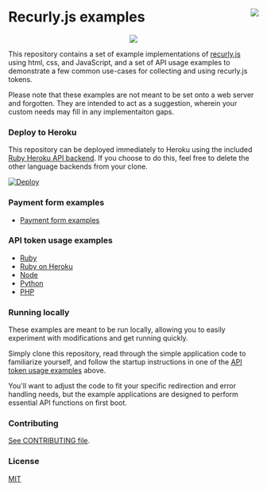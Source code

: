 <a href="https://heroku.com/deploy"><img align="right" src="https://www.herokucdn.com/deploy/button.png"></a>
Recurly.js examples
===================
<p align="center">
  <img src="http://i.imgur.com/hu8hAqs.png" align="center">
</p>

This repository contains a set of example implementations of
[recurly.js][recurly-js] using html, css, and JavaScript, and a set of API usage
examples to demonstrate a few common use-cases for collecting and using
recurly.js tokens.

Please note that these examples are not meant to be set onto a web server and
forgotten. They are intended to act as a suggestion, wherein your custom needs
may fill in any implementaiton gaps.

### Deploy to Heroku

This repository can be deployed immediately to Heroku using the included [Ruby Heroku API backend](api/ruby-heroku).
If you choose to do this, feel free to delete the other language backends from your clone.

[![Deploy](https://www.herokucdn.com/deploy/button.png)](https://heroku.com/deploy)

### Payment form examples

- [Payment form examples][examples]

### API token usage examples

- [Ruby](api/ruby)
- [Ruby on Heroku](api/ruby-heroku)
- [Node](api/node)
- [Python](api/python)
- [PHP](api/php)

### Running locally

These examples are meant to be run locally, allowing you to easily experiment with
modifications and get running quickly.

Simply clone this repository, read through the simple application code to
familiarize yourself, and follow the startup instructions in one of the [API
token usage examples](api) above.

You'll want to adjust the code to fit your specific redirection and error
handling needs, but the example applications are designed to perform essential
API functions on first boot.

### Contributing

[See CONTRIBUTING file](CONTRIBUTING.md).

### License

[MIT](license.md)

[recurly-js]: https://github.com/recurly/recurly-js
[examples]: public
